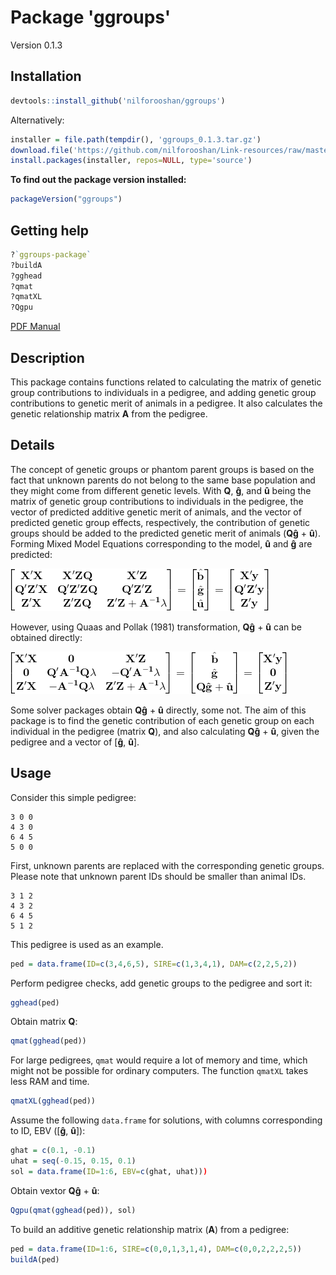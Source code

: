 # Package 'ggroups'

Version 0.1.3

## Installation

```r
devtools::install_github('nilforooshan/ggroups')
```

Alternatively:

```r
installer = file.path(tempdir(), 'ggroups_0.1.3.tar.gz')
download.file('https://github.com/nilforooshan/Link-resources/raw/master/link_resources/ggroups_0.1.3.tar.gz', destfile=installer)
install.packages(installer, repos=NULL, type='source')
```

**To find out the package version installed:**

```r
packageVersion("ggroups")
```

## Getting help

```r
?`ggroups-package`
?buildA
?gghead
?qmat
?qmatXL
?Qgpu
```

[PDF Manual](https://github.com/nilforooshan/ggroups/blob/master/man/ggroups.pdf)

## Description

This package contains functions related to calculating the matrix of genetic group contributions to individuals in a pedigree, and adding genetic group contributions to genetic merit of animals in a pedigree.  It also calculates the genetic relationship matrix **A** from the pedigree.

## Details

The concept of genetic groups or phantom parent groups is based on the fact that unknown parents do not belong to the same base population and they might come from different genetic levels. With **Q**, **ĝ**, and **û** being the matrix of genetic group contributions to individuals in the pedigree, the vector of predicted additive genetic merit of animals, and the vector of predicted genetic group effects, respectively, the contribution of genetic groups should be added to the predicted genetic merit of animals (**Qĝ** + **û**).  
Forming Mixed Model Equations corresponding to the model, **û** and **ĝ** are predicted:

![QuassEq3](https://raw.githubusercontent.com/nilforooshan/Link-resources/master/link_resources/Quaas3.gif)

However, using Quaas and Pollak (1981) transformation, **Qĝ** + **û** can be obtained directly:

![QuassEq4](https://raw.githubusercontent.com/nilforooshan/Link-resources/master/link_resources/Quaas4.gif)

Some solver packages obtain **Qĝ** + **û** directly, some not. The aim of this package is to find the genetic contribution of each genetic group on each individual in the pedigree (matrix **Q**), and also calculating **Qĝ** + **û**, given the pedigree and a vector of [**ĝ**, **û**].

## Usage

Consider this simple pedigree:

```
3 0 0
4 3 0
6 4 5
5 0 0
```

First, unknown parents are replaced with the corresponding genetic groups.  
Please note that unknown parent IDs should be smaller than animal IDs.

```
3 1 2
4 3 2
6 4 5
5 1 2
```

This pedigree is used as an example.

```r
ped = data.frame(ID=c(3,4,6,5), SIRE=c(1,3,4,1), DAM=c(2,2,5,2))
```

Perform pedigree checks, add genetic groups to the pedigree and sort it:

```r
gghead(ped)
```

Obtain matrix **Q**:

```r
qmat(gghead(ped))
```

For large pedigrees, `qmat` would require a lot of memory and time, which might not be possible for ordinary computers. The function `qmatXL` takes less RAM and time.

```r
qmatXL(gghead(ped))
```

Assume the following `data.frame` for solutions, with columns corresponding to ID, EBV ([**ĝ**, **û**]):

```r
ghat = c(0.1, -0.1)
uhat = seq(-0.15, 0.15, 0.1)
sol = data.frame(ID=1:6, EBV=c(ghat, uhat)))
```

Obtain vextor **Qĝ** + **û**:

```r
Qgpu(qmat(gghead(ped)), sol)
```

To build an additive genetic relationship matrix (**A**) from a pedigree:

```r
ped = data.frame(ID=1:6, SIRE=c(0,0,1,3,1,4), DAM=c(0,0,2,2,2,5))
buildA(ped)
```
